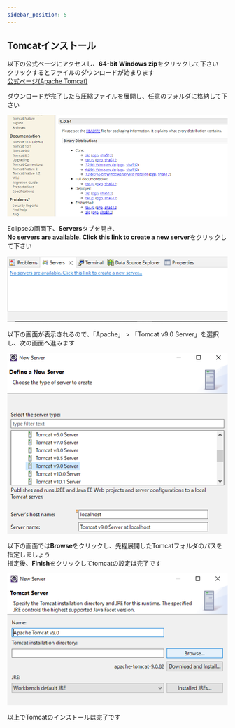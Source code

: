```yaml
---
sidebar_position: 5
---
```


## Tomcatインストール


以下の公式ページにアクセスし、**64-bit Windows zip**をクリックして下さい  
クリックするとファイルのダウンロードが始まります  
[公式ページ(Apache Tomcat)](https://tomcat.apache.org/download-90.cgi)  

ダウンロードが完了したら圧縮ファイルを展開し、任意のフォルダに格納して下さい  






![tomcat](./img/tomcat/tomcat-zip.png)





Eclipseの画面下、**Servers**タブを開き、  
**No servers are available. Click this link to create a new server**をクリックして下さい  

![tomcat](./img/tomcat/tomcatadd.png)





以下の画面が表示されるので、「Apache」 > 「Tomcat v9.0 Server」を選択し、次の画面へ進みます  

![tomcat](./img/tomcat/definenewserver.png)





以下の画面では**Browse**をクリックし、先程展開したTomcatフォルダのパスを指定しましょう  
指定後、**Finish**をクリックしてtomcatの設定は完了です  

![tomcat](./img/tomcat/tomcatbrowse.png)





以上でTomcatのインストールは完了です

